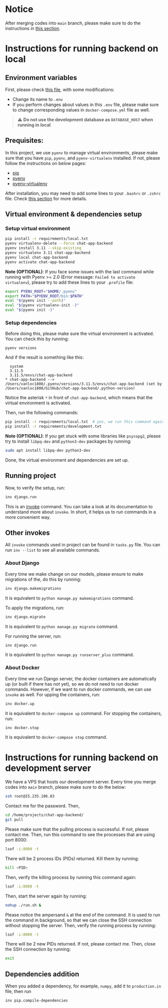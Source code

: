 # Notice
After merging codes into `main` branch, please make sure to do the instructions in [this section](#instructions-for-running-backend-on-development-server).
# Instructions for running backend on local
## Environment variables
First, please check [this file](https://drive.google.com/file/d/1mNtVXMRDJOgGnZNoWOGOx0ZdWK9qY9pp/view), with some modifications:
- Change its name to `.env`
- If you perform changes about values in this `.env` file, please make sure to change corresponding values in `docker-compose.yml` file as well.
> :warning: **Do not use the development database as `DATABASE_HOST` when running in local**

## Prequisites:
In this project, we use `pyenv` to manage virtual environments, please make sure that you have `pip`, `pyenv`, and `pyenv-virtualenv` installed. If not, please follow the instructions on below pages:
- [pip](https://pip.pypa.io/en/stable/installation/)
- [pyenv](https://github.com/pyenv/pyenv#installation)
- [pyenv-virtualenv](https://github.com/pyenv/pyenv-virtualenv)

After installation, you may need to add some lines to your `.bashrc` or `.zshrc` file. Check [this section](https://github.com/pyenv/pyenv#set-up-your-shell-environment-for-pyenv) for more details.

## Virtual environment & dependencies setup
### Setup virtual environment
```bash
pip install -r requirements/local.txt
pyenv virtualenv-delete --force chat-app-backend
pyenv install 3.11 --skip-existing
pyenv virtualenv 3.11 chat-app-backend
pyenv local chat-app-backend
pyenv activate chat-app-backend
```

**Note (OPTIONAL)**: If you face some issues with the last command while running with Pyenv >= 2.0 (Error message: `Failed to activate virtualenv`), please try to add these lines to your `.profile` file:
```bash
export PYENV_ROOT="$HOME/.pyenv"
export PATH="$PYENV_ROOT/bin:$PATH"
eval "$(pyenv init --path)"
eval "$(pyenv virtualenv-init -)"
eval "$(pyenv init -)"
```
### Setup dependencies
Before doing this, please make sure the virtual environment is activated.
You can check this by running:
```
pyenv versions
```
And if the result is something like this:
```
  system
  3.11.5
  3.11.5/envs/chat-app-backend
* chat-app-backend --> /Users/vanloc1808/.pyenv/versions/3.11.5/envs/chat-app-backend (set by /Users/vanloc1808/GitHub/chat-app-backend/.python-version)
```
Notice the asterisk `*` in front of `chat-app-backend`, which means that the virtual environment is activated.

Then, run the following commands:
```bash
pip install -r requirements/local.txt  # yes, we run this command again, as now we are in the virtual environment
pip install -r requirements/development.txt
```

**Note (OPTIONAL)**: If you get stuck with some libraries like `psycopg2`, please try to install `libpq-dev` and `python3-dev` packages by running:
```bash
sudo apt install libpq-dev python3-dev
```

Done, the virtual environment and dependencies are set up.

## Running project
Now, to verify the setup, run:
```bash
inv django.run
```
This is an [invoke](https://www.pyinvoke.org/) command. You can take a look at its documentation to understand more about `invoke`. In short, it helps us to run commands in a more convenient way.

## Other invokes
All `invoke` commands used in project can be found in `tasks.py` file. You can run `inv --list` to see all available commands.
### About Django
Every time we make change on our models, please ensure to make migrations of the, do this by running:
```bash
inv django.makemigrations
```
It is equivalent to `python manage.py makemigrations` command.

To apply the migrations, run:
```bash
inv django.migrate
```
It is equivalent to `python manage.py migrate` command.

For running the server, run:
```bash
inv django.run
```
It is equivalent to `python manage.py runserver_plus` command.
### About Docker
Every time we run Django server, the docker containers are automatically
up (or built if there has not yet), so we do not need to run docker commands.
However, if we want to run docker commands, we can use `invoke` as well.
For upping the containers, run:
```bash
inv docker.up
```
It is equivalent to `docker-compose up` command.
For stopping the containers, run:
```bash
inv docker.stop
```
It is equivalent to `docker-compose stop` command.

# Instructions for running backend on development server
We have a VPS that hosts our development server. Every time you merge codes into `main` branch, please make sure to do the below:
```bash
ssh root@15.235.186.83
```
Contact me for the password.
Then,
```bash
cd /home/projects/chat-app-backend/
git pull
```
Please make sure that the pulling process is successful. If not, please contact me.
Then, run this command to see the processes that are using port 8000:
```bash
lsof -i:8000 -t
```
There will be 2 process IDs (PIDs) returned. Kill them by running:
```bash
kill <PID>
```
Then, verify the killing process by running this command again:
```bash
lsof -i:8000 -t
```
Then, start the server again by running:
```bash
nohup ./run.sh &
```
Please notice the ampersand `&` at the end of the command. It is used to run the command in background, so that we can close the SSH connection without stopping the server.
Then, verify the running process by running:
```bash
lsof -i:8000 -t
```
There will be 2 new PIDs returned. If not, please contact me.
Then, close the SSH connection by running:
```bash
exit
```

## Dependencies addition
When you added a dependency, for example, `numpy`, add it to `production.in` file, then run
```
inv pip.compile-dependencies
```

